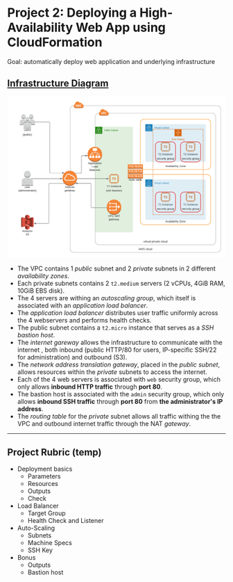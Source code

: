 # Project 2: Deploying a High-Availability Web App using CloudFormation

Goal: automatically deploy web application and underlying infrastructure

## [Infrastructure Diagram](https://lucid.app/invitations/accept/537d9b34-1911-4bcf-9a67-1815db6e4ff4)

![infrastructure diagram](assets/infrastructure_diagram.png)

- The VPC contains 1 *public* subnet and 2 *private* subnets in 2 different *availability zones*.
- Each private subnets contains 2 `t2.medium` servers (2 vCPUs, 4GiB RAM, 10GiB EBS disk).
- The 4 servers are withing an *autoscaling group*, which itself is associated with an *application load balancer*.
- The *application load balancer* distributes user traffic uniformly across the 4 webservers and performs health checks.
- The public subnet contains a `t2.micro` instance that serves as a *SSH bastion host*.
- The *internet gareway* allows the infrastructure to communicate with the internet , both inbound (public HTTP/80 for users, IP-specific SSH/22 for administration) and outbound (S3).
- The *network address translation gateway*, placed in the *public subnet*, allows resources within the *private* subnets to access the internet.
- Each of the 4 web servers is associated with `web` security group, which only allows **inbound HTTP traffic** through **port 80**.
- The bastion host is associated with the `admin` security group, which only allows **inbound SSH traffic** through **port 80** from **the administrator's IP address**. 
- The *routing table* for the *private* subnet allows all traffic withing the the VPC and outbound internet traffic through the NAT *gateway*.

---

## Project Rubric (temp)

- Deployment basics
  - Parameters
  - Resources
  - Outputs
  - Check
- Load Balancer
  - Target Group
  - Health Check and Listener
- Auto-Scaling
  - Subnets
  - Machine Specs
  - SSH Key
- Bonus
  - Outputs
  - Bastion host
